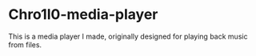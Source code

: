 # Chro1l0-media-player
This is a media player I made, originally designed for playing back music from files.
